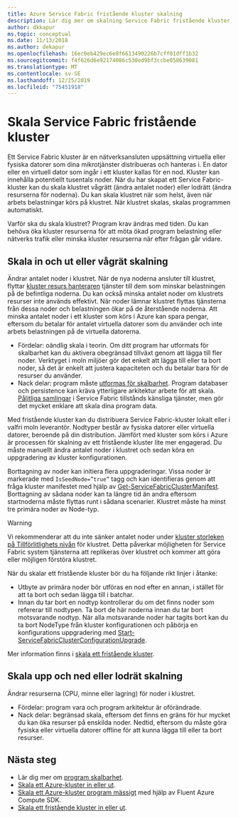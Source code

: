 ```yaml
---
title: Azure Service Fabric fristående kluster skalning
description: Lär dig mer om skalning Service Fabric fristående kluster i eller ut och upp eller ned.
author: dkkapur
ms.topic: conceptual
ms.date: 11/13/2018
ms.author: dekapur
ms.openlocfilehash: 16ec0eb429ec6e8f6613490226b7cff01dff1b32
ms.sourcegitcommit: f4f626d6e92174086c530ed9bf3ccbe058639081
ms.translationtype: MT
ms.contentlocale: sv-SE
ms.lasthandoff: 12/25/2019
ms.locfileid: "75451918"
---
```

# <a name="scaling-service-fabric-standalone-clusters"></a>Skala Service Fabric fristående kluster
Ett Service Fabric kluster är en nätverksansluten uppsättning virtuella eller fysiska datorer som dina mikrotjänster distribueras och hanteras i. En dator eller en virtuell dator som ingår i ett kluster kallas för en nod. Kluster kan innehålla potentiellt tusentals noder. När du har skapat ett Service Fabric-kluster kan du skala klustret vågrätt (ändra antalet noder) eller lodrätt (ändra resurserna för noderna).  Du kan skala klustret när som helst, även när arbets belastningar körs på klustret.  När klustret skalas, skalas programmen automatiskt.

Varför ska du skala klustret? Program krav ändras med tiden.  Du kan behöva öka kluster resurserna för att möta ökad program belastning eller nätverks trafik eller minska kluster resurserna när efter frågan går vidare.

## <a name="scaling-in-and-out-or-horizontal-scaling"></a>Skala in och ut eller vågrät skalning
Ändrar antalet noder i klustret.  När de nya noderna ansluter till klustret, flyttar [kluster resurs hanteraren](service-fabric-cluster-resource-manager-introduction.md) tjänster till dem som minskar belastningen på de befintliga noderna.  Du kan också minska antalet noder om klustrets resurser inte används effektivt.  När noder lämnar klustret flyttas tjänsterna från dessa noder och belastningen ökar på de återstående noderna.  Att minska antalet noder i ett kluster som körs i Azure kan spara pengar, eftersom du betalar för antalet virtuella datorer som du använder och inte arbets belastningen på de virtuella datorerna.  

- Fördelar: oändlig skala i teorin.  Om ditt program har utformats för skalbarhet kan du aktivera obegränsad tillväxt genom att lägga till fler noder.  Verktyget i moln miljöer gör det enkelt att lägga till eller ta bort noder, så det är enkelt att justera kapaciteten och du betalar bara för de resurser du använder.  
- Nack delar: program måste [utformas för skalbarhet](service-fabric-concepts-scalability.md).  Program databaser och persistence kan kräva ytterligare arkitektur arbete för att skala.  [Pålitliga samlingar](service-fabric-reliable-services-reliable-collections.md) i Service Fabric tillstånds känsliga tjänster, men gör det mycket enklare att skala dina program data.

Med fristående kluster kan du distribuera Service Fabric-kluster lokalt eller i valfri moln leverantör.  Nodtyper består av fysiska datorer eller virtuella datorer, beroende på din distribution. Jämfört med kluster som körs i Azure är processen för skalning av ett fristående kluster lite mer engagerad.  Du måste manuellt ändra antalet noder i klustret och sedan köra en uppgradering av kluster konfigurationen.

Borttagning av noder kan initiera flera uppgraderingar. Vissa noder är markerade med `IsSeedNode=”true”` tagg och kan identifieras genom att fråga kluster manifestet med hjälp av [Get-ServiceFabricClusterManifest](/powershell/module/servicefabric/get-servicefabricclustermanifest). Borttagning av sådana noder kan ta längre tid än andra eftersom startnoderna måste flyttas runt i sådana scenarier. Klustret måste ha minst tre primära noder av Node-typ.

> [!WARNING]
> Vi rekommenderar att du inte sänker antalet noder under [kluster storleken på Tillförlitlighets nivån](service-fabric-cluster-capacity.md#the-reliability-characteristics-of-the-cluster) för klustret. Detta påverkar möjligheten för Service Fabric system tjänsterna att replikeras över klustret och kommer att göra eller möjligen förstöra klustret.
>

När du skalar ett fristående kluster bör du ha följande rikt linjer i åtanke:
- Utbyte av primära noder bör utföras en nod efter en annan, i stället för att ta bort och sedan lägga till i batchar.
- Innan du tar bort en nodtyp kontrollerar du om det finns noder som refererar till nodtypen. Ta bort de här noderna innan du tar bort motsvarande nodtyp. När alla motsvarande noder har tagits bort kan du ta bort NodeType från kluster konfigurationen och påbörja en konfigurations uppgradering med [Start-ServiceFabricClusterConfigurationUpgrade](/powershell/module/servicefabric/start-servicefabricclusterconfigurationupgrade).

Mer information finns i [skala ett fristående kluster](service-fabric-cluster-windows-server-add-remove-nodes.md).

## <a name="scaling-up-and-down-or-vertical-scaling"></a>Skala upp och ned eller lodrät skalning 
Ändrar resurserna (CPU, minne eller lagring) för noder i klustret.
- Fördelar: program vara och program arkitektur är oförändrade.
- Nack delar: begränsad skala, eftersom det finns en gräns för hur mycket du kan öka resurser på enskilda noder. Nedtid, eftersom du måste göra fysiska eller virtuella datorer offline för att kunna lägga till eller ta bort resurser.

## <a name="next-steps"></a>Nästa steg
* Lär dig mer om [program skalbarhet](service-fabric-concepts-scalability.md).
* [Skala ett Azure-kluster in eller ut](service-fabric-tutorial-scale-cluster.md).
* [Skala ett Azure-kluster program mässigt](service-fabric-cluster-programmatic-scaling.md) med hjälp av Fluent Azure Compute SDK.
* [Skala ett fristående kluster in eller ut](service-fabric-cluster-windows-server-add-remove-nodes.md).


